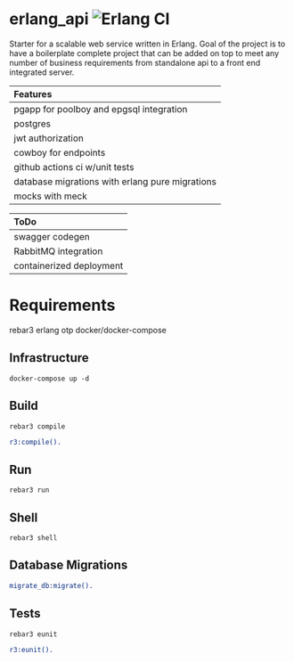 erlang_api ![Erlang CI](https://github.com/ehansen31/erlang_api/workflows/Erlang%20CI/badge.svg)
=====

Starter for a scalable web service written in Erlang. Goal of the project is to have a boilerplate complete project that can be added on top to meet any number of business requirements from standalone api to a front end integrated server.

| Features |
|:-----------------------------------------------------------------|
|pgapp for poolboy and epgsql integration|
|postgres|
|jwt authorization|
|cowboy for endpoints|
|github actions ci w/unit tests|
|database migrations with erlang pure migrations|
|mocks with meck|


| ToDo |
|:-----------------------------------------------------------------|
|swagger codegen|
|RabbitMQ integration|
|containerized deployment|

Requirements
=====
rebar3
erlang otp
docker/docker-compose

Infrastructure
-----
    docker-compose up -d

Build
-----
    rebar3 compile
```erlang
r3:compile().
```

Run
-----
    rebar3 run

Shell
-----
    rebar3 shell

Database Migrations
-----
```erlang
migrate_db:migrate().
```

Tests
-----
    rebar3 eunit
```erlang
r3:eunit().
```